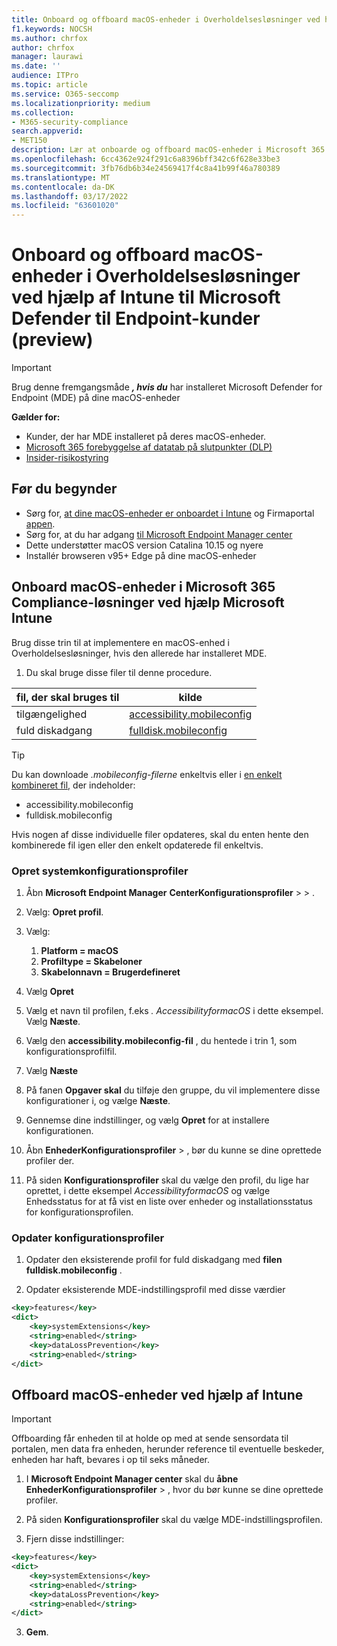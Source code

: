 ```yaml
---
title: Onboard og offboard macOS-enheder i Overholdelsesløsninger ved hjælp Microsoft Intune for Microsoft Defender til Endpoint-kunder (prøveversion)
f1.keywords: NOCSH
ms.author: chrfox
author: chrfox
manager: laurawi
ms.date: ''
audience: ITPro
ms.topic: article
ms.service: O365-seccomp
ms.localizationpriority: medium
ms.collection:
- M365-security-compliance
search.appverid:
- MET150
description: Lær at onboarde og offboard macOS-enheder i Microsoft 365 overholdelsesløsninger ved hjælp Microsoft Intune for MDE-kunder (preview)
ms.openlocfilehash: 6cc4362e924f291c6a8396bff342c6f628e33be3
ms.sourcegitcommit: 3fb76db6b34e24569417f4c8a41b99f46a780389
ms.translationtype: MT
ms.contentlocale: da-DK
ms.lasthandoff: 03/17/2022
ms.locfileid: "63601020"
---
```

# <a name="onboard-and-offboard-macos-devices-into-compliance-solutions-using-intune-for-microsoft-defender-for-endpoint-customers-preview"></a>Onboard og offboard macOS-enheder i Overholdelsesløsninger ved hjælp af Intune til Microsoft Defender til Endpoint-kunder (preview)

> [!IMPORTANT]
> Brug denne fremgangsmåde ***, hvis du*** har installeret Microsoft Defender for Endpoint (MDE) på dine macOS-enheder

**Gælder for:**

- Kunder, der har MDE installeret på deres macOS-enheder.
- [Microsoft 365 forebyggelse af datatab på slutpunkter (DLP)](./endpoint-dlp-learn-about.md)
- [Insider-risikostyring](insider-risk-management.md#learn-about-insider-risk-management-in-microsoft-365)


## <a name="before-you-begin"></a>Før du begynder

- Sørg for, [at dine macOS-enheder er onboardet i Intune](/mem/intune/fundamentals/deployment-guide-platform-macos) og Firmaportal [appen](/mem/intune/user-help/enroll-your-device-in-intune-macos-cp). 
- Sørg for, at du har adgang [til Microsoft Endpoint Manager center](https://endpoint.microsoft.com/#home)
- Dette understøtter macOS version Catalina 10.15 og nyere
- Installér browseren v95+ Edge på dine macOS-enheder 

## <a name="onboard-macos-devices-into-microsoft-365-compliance-solutions-using-microsoft-intune"></a>Onboard macOS-enheder i Microsoft 365 Compliance-løsninger ved hjælp Microsoft Intune

Brug disse trin til at implementere en macOS-enhed i Overholdelsesløsninger, hvis den allerede har installeret MDE.

1. Du skal bruge disse filer til denne procedure.

|fil, der skal bruges til |kilde |
|---------|---------|
|tilgængelighed |[accessibility.mobileconfig](https://github.com/microsoft/mdatp-xplat/blob/master/macos/mobileconfig/profiles/accessibility.mobileconfig)|
fuld diskadgang     |[fulldisk.mobileconfig](https://github.com/microsoft/mdatp-xplat/blob/master/macos/mobileconfig/profiles/fulldisk.mobileconfig)|

> [!TIP]
> Du kan downloade *.mobileconfig-filerne* enkeltvis eller i [en enkelt kombineret fil,](https://github.com/microsoft/mdatp-xplat/blob/master/macos/mobileconfig/combined/mdatp-nokext.mobileconfig) der indeholder:
> - accessibility.mobileconfig
> - fulldisk.mobileconfig
> 
>
>Hvis nogen af disse individuelle filer opdateres, skal du enten hente den kombinerede fil igen eller den enkelt opdaterede fil enkeltvis.

### <a name="create-system-configuration-profiles"></a>Opret systemkonfigurationsprofiler

1. Åbn **Microsoft Endpoint Manager** **CenterKonfigurationsprofiler** >  > .

1. Vælg: **Opret profil**. 

1. Vælg:
    1. **Platform = macOS**
    1. **Profiltype = Skabeloner**
    1. **Skabelonnavn = Brugerdefineret**

1. Vælg **Opret**

1. Vælg et navn til profilen, f.eks *. AccessibilityformacOS* i dette eksempel. Vælg **Næste**.

1. Vælg den **accessibility.mobileconfig-fil** , du hentede i trin 1, som konfigurationsprofilfil.

1. Vælg **Næste**

1. På fanen **Opgaver skal** du tilføje den gruppe, du vil implementere disse konfigurationer i, og vælge **Næste**.

1. Gennemse dine indstillinger, og vælg **Opret** for at installere konfigurationen.

1. Åbn **EnhederKonfigurationsprofiler** > , bør du kunne se dine oprettede profiler der.

1. På siden **Konfigurationsprofiler** skal du vælge den profil, du lige har oprettet, i dette eksempel *AccessibilityformacOS* og vælge Enhedsstatus for at få vist en liste over enheder og installationsstatus for konfigurationsprofilen.

### <a name="update-configuration-profiles"></a>Opdater konfigurationsprofiler

1. Opdater den eksisterende profil for fuld diskadgang med **filen fulldisk.mobileconfig** .

1. Opdater eksisterende MDE-indstillingsprofil med disse værdier
   
```xml
<key>features</key>
<dict>
    <key>systemExtensions</key>
    <string>enabled</string>
    <key>dataLossPrevention</key>
    <string>enabled</string>
</dict>
```

## <a name="offboard-macos-devices-using-intune"></a>Offboard macOS-enheder ved hjælp af Intune

> [!IMPORTANT]
> Offboarding får enheden til at holde op med at sende sensordata til portalen, men data fra enheden, herunder reference til eventuelle beskeder, enheden har haft, bevares i op til seks måneder.

1. I **Microsoft Endpoint Manager center** skal du **åbne** **EnhederKonfigurationsprofiler** > , hvor du bør kunne se dine oprettede profiler.

2. På siden **Konfigurationsprofiler** skal du vælge MDE-indstillingsprofilen.

1. Fjern disse indstillinger:
   
```xml
<key>features</key>
<dict>
    <key>systemExtensions</key>
    <string>enabled</string>
    <key>dataLossPrevention</key>
    <string>enabled</string>
</dict>
```
3. **Gem**.